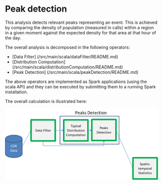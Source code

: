 # Peak detection

This analysis detects relevant peaks representing an event.
This is achieved by comparing the density of population (measured in calls) within a region in a given moment against the expected density for that area at that hour of the day.

The overall analysis is decomposed in the following operators:

- [Data Filter] (/src/main/scala/dataFilter/README.md)
- [Distribution Computation] (/src/main/scala/distributionComputation/README.md)
- [Peak Detection] (/src/main/scala/peakDetection/README.md)

The above operators are implemented as Spark applications (using the scala API) and they can be executed by submitting them to a running Spark installation.

The overall calculation is illustrated here:

![Image](/docs/PeakDetection.png)
